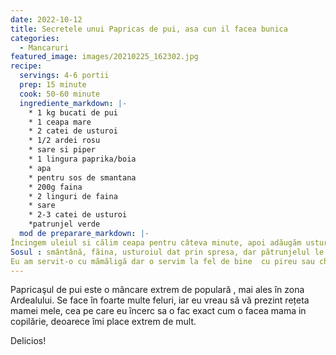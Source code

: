```yaml
---
date: 2022-10-12
title: Secretele unui Papricas de pui, asa cun il facea bunica
categories:
  - Mancaruri
featured_image: images/20210225_162302.jpg
recipe:
  servings: 4-6 portii
  prep: 15 minute
  cook: 50-60 minute
  ingrediente_markdown: |-
    * 1 kg bucati de pui
    * 1 ceapa mare
    * 2 catei de usturoi
    * 1/2 ardei rosu
    * sare si piper
    * 1 lingura paprika/boia
    * apa
    * pentru sos de smantana
    * 200g faina
    * 2 linguri de faina
    * sare
    * 2-3 catei de usturoi
    *patrunjel verde
  mod de preparare_markdown: |-
Încingem uleiul si călim ceapa pentru câteva minute, apoi adăugăm usturoiul tăiat mărunt și mai călim împreună câteva minute. Punem paprika, amestecăm, apoi punem și  pulpele. Amestecăm ușor, punem puțină apă, sare si piper. Acoperim și lăsăm să se facă totul împreună  pt 5 minute. Apoi turnăm apă cât să acopere carnea( dar nu mai mult ). Amestecăm ușor, punem capacul și lăsăm  la foc mic să fiarbă totul pentru 35-40 minute. 
Sosul : smântână, făina, usturoiul dat prin spresa, dar pătrunjelul le amestecăm împreună apoi turnăm puțin lapte pt a face consistenta dorită. îl turnăm peste carne și  mai lăsăm să fiarbă câteva minute sau până se îngroașă sosul. 
Eu am servit-o cu mămăligă dar o servim la fel de bine  cu pireu sau chiar cu paste. Pofta bună vă doresc și  sper să vă placă  rezultatul și să încercați reteta!
---
```

Papricaşul de pui este o mâncare extrem de populară , mai ales în  zona Ardealului. Se face în  foarte multe feluri, iar eu vreau să vă prezint rețeta mamei mele, cea pe care  eu  încerc sa o fac exact cum o facea mama in copilărie, deoarece îmi place extrem de mult. 

Delicios!